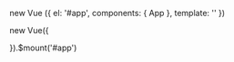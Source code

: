 new Vue ({
  el: '#app',
  components: { App },
  template: '<App/>'
})

new Vue({
  
}).$mount('#app')
